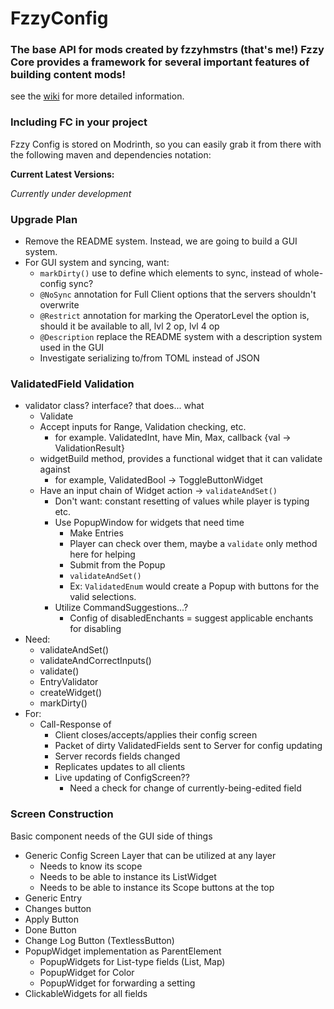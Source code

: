 # FzzyConfig

### The base API for mods created by fzzyhmstrs (that's me!) Fzzy Core provides a framework for several important features of building content mods!
see the [wiki](https://github.com/fzzyhmstrs/fc/wiki) for more detailed information.

### Including FC in your project
Fzzy Config is stored on Modrinth, so you can easily grab it from there with the following maven and dependencies notation:

**Current Latest Versions:**

_Currently under development_

### Upgrade Plan
- Remove the README system. Instead, we are going to build a GUI system.
- For GUI system and syncing, want:
  - `markDirty()` use to define which elements to sync, instead of whole-config sync?
  - `@NoSync` annotation for Full Client options that the servers shouldn't overwrite
  - `@Restrict` annotation for marking the OperatorLevel the option is, should it be available to all, lvl 2 op, lvl 4 op
  - `@Description` replace the README system with a description system used in the GUI
  - Investigate serializing to/from TOML instead of JSON

### ValidatedField Validation
- validator class? interface? that does... what
  - Validate
  - Accept inputs for Range, Validation checking, etc.
    - for example. ValidatedInt, have Min, Max, callback {val -> ValidationResult<val>}
  - widgetBuild method, provides a functional widget that it can validate against
    - for example, ValidatedBool -> ToggleButtonWidget
  - Have an input chain of Widget action -> `validateAndSet()`
    - Don't want: constant resetting of values while player is typing etc. 
    - Use PopupWindow for widgets that need time
      - Make Entries
      - Player can check over them, maybe a `validate` only method here for helping
      - Submit from the Popup
      - `validateAndSet()`
      - Ex: `ValidatedEnum` would create a Popup with buttons for the valid selections.
    - Utilize CommandSuggestions...? 
      - Config of disabledEnchants = suggest applicable enchants for disabling
- Need:
  - validateAndSet()
  - validateAndCorrectInputs()
  - validate()
  - EntryValidator
  - createWidget()
  - markDirty()
- For:
  - Call-Response of
    - Client closes/accepts/applies their config screen
    - Packet of dirty ValidatedFields sent to Server for config updating
    - Server records fields changed
    - Replicates updates to all clients
    - Live updating of ConfigScreen??
      - Need a check for change of currently-being-edited field

### Screen Construction
Basic component needs of the GUI side of things
- Generic Config Screen Layer that can be utilized at any layer
  - Needs to know its scope
  - Needs to be able to instance its ListWidget
  - Needs to be able to instance its Scope buttons at the top
- Generic Entry
- Changes button
- Apply Button
- Done Button
- Change Log Button (TextlessButton)
- PopupWidget implementation as ParentElement
  - PopupWidgets for List-type fields (List, Map)
  - PopupWidget for Color
  - PopupWidget for forwarding a setting
- ClickableWidgets for all fields